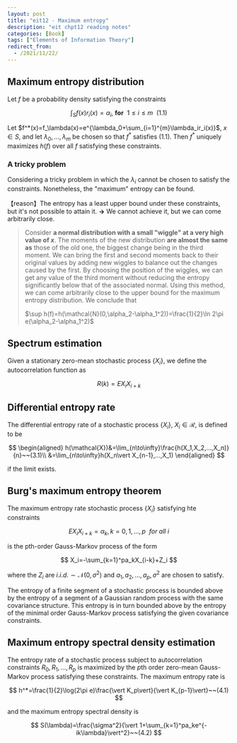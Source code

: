 ```yaml
---
layout: post
title: "eit12 - Maximum entropy"
description: "eit chpt12 reading notes"
categories: [Book]
tags: ["Elements of Information Theory"]
redirect_from:
  - /2021/11/22/
---
```


<head>
    <script src="https://cdn.mathjax.org/mathjax/latest/MathJax.js?config=TeX-AMS-MML_HTMLorMML" type="text/javascript"></script>
    <script type="text/x-mathjax-config">
        MathJax.Hub.Config({
            tex2jax: {
            skipTags: ['script', 'noscript', 'style', 'textarea', 'pre'],
            inlineMath: [['$','$']]
            }
        });
    </script>
</head>

## Maximum entropy distribution

Let $f$ be a probability density satisfying the constraints

$$
\int_Sf(x)r_i(x)=\alpha_i,~\mathbf{for}~~1\le i\le m~~(1.1)
$$

Let $f^*(x)=f_\lambda(x)=e^{\lambda_0+\sum_{i=1}^{m}\lambda_ir_i(x)}$, $x\in S$, and let $\lambda_0,...,\lambda_m$ be chosen so that $f^*$ satisfies (1.1). Then $f^*$ uniquely maximizes $h(f)$ over all $f$ satisfying these constraints.

### A tricky problem

Considering a tricky problem in which the $\lambda_i$ cannot be chosen to satisfy the constraints. Nonetheless, the "maximum" entropy can be found.

【reason】The entropy has a least upper bound under these constraints, but it's not possible to attain it. **->** We cannot achieve it, but we can come arbitrarily close.

> Consider **a normal distribution with a small "wiggle" at a very high value of $x$**. The moments of the new distribution **are almost the same as** those of the old one, the biggest change being in the third moment. We can bring the first and second moments back to their original values by adding new wiggles to balance out the changes caused by the first. By choosing the position of the wiggles, we can get any value of the third moment without reducing the entropy significantly below that of the associated normal. Using this method, we can come arbitrarily close to the upper bound for the maximum entropy distribution. We conclude that
>
> $\sup h(f)=h(\mathcal{N}(0,\alpha_2-\alpha_1^2))=\frac{1}{2}\ln 2\pi e(\alpha_2-\alpha_1^2)$

## Spectrum estimation

Given a stationary zero-mean stochastic process $\{X_i\}$, we define the autocorrelation function as

$$
R(k)=EX_iX_{i+k}
$$

## Differential entropy rate

The differential entropy rate of a stochastic process $\{X_i\}$, $X_i\in\mathcal{R}$, is defined to be

$$
\begin{aligned}
    h(\mathcal{X})&=\lim_{n\to\infty}\frac{h(X_1,X_2,...,X_n)}{n}~~(3.1)\\
    &=\lim_{n\to\infty}h(X_n\vert X_{n-1},...,X_1)
\end{aligned}
$$

if the limit exists.

## Burg's maximum entropy theorem

The maximum entropy rate stochastic process $\{X_i\}$ satisfying hte constraints

$$
EX_iX_{i+k}=\alpha_k,k=0,1,...,p~~for~all~i
$$

is the pth-order Gauss-Markov process of the form

$$
X_i=-\sum_{k=1}^pa_kX_{i-k}+Z_i
$$

where the $Z_i$ are $i.i.d.\sim\mathcal{N}(0,\sigma^2)$ and $a_1,a_2,...,a_p, \sigma^2$ are chosen to satisfy.

The entropy of a finite segment of a stochastic process is bounded above by the entropy of a segment of a Gaussian random process with the same covariance structure. This entropy is in turn bounded above by the entropy of the minimal order Gauss-Markov process satisfying the given covariance constraints.

## Maximum entropy spectral density estimation

The entropy rate of a stochastic process subject to autocorrelation constraints $R_0,R_1,...,R_p$ is maximized by the $p$th order zero-mean Gauss-Markov process satisfying these constraints. The maximum entropy rate is

$$
h^*=\frac{1}{2}\log(2\pi e)\frac{\vert K_p\vert}{\vert K_{p-1}\vert}~~(4.1)
$$

and the maximum entropy spectral density is

$$
S(\lambda)=\frac{\sigma^2}{\vert 1+\sum_{k=1}^pa_ke^{-ik\lambda}\vert^2}~~(4.2)
$$
